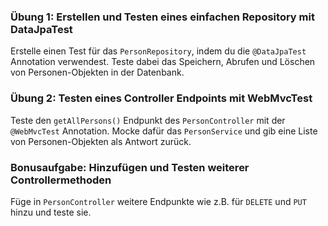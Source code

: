 ### Übung 1: Erstellen und Testen eines einfachen Repository mit DataJpaTest

Erstelle einen Test für das `PersonRepository`, indem du die `@DataJpaTest` Annotation verwendest. Teste dabei das Speichern, Abrufen und Löschen von Personen-Objekten in der Datenbank.

### Übung 2: Testen eines Controller Endpoints mit WebMvcTest

Teste den `getAllPersons()` Endpunkt des `PersonController` mit der `@WebMvcTest` Annotation. Mocke dafür das `PersonService` und gib eine Liste von Personen-Objekten als Antwort zurück.

### Bonusaufgabe: Hinzufügen und Testen weiterer Controllermethoden

Füge in `PersonController` weitere Endpunkte wie z.B. für `DELETE` und `PUT` hinzu und teste sie.
